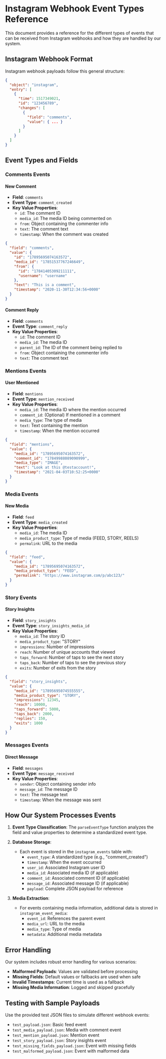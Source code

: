# Instagram Webhook Event Types Reference

This document provides a reference for the different types of events that can be received from Instagram webhooks and how they are handled by our system.

## Instagram Webhook Format

Instagram webhook payloads follow this general structure:

```json
{
  "object": "instagram",
  "entry": [
    {
      "time": 1517349021,
      "id": "123456789",
      "changes": [
        {
          "field": "comments",
          "value": { ... }
        }
      ]
    }
  ]
}
```

## Event Types and Fields

### Comments Events

#### New Comment
- **Field**: `comments`
- **Event Type**: `comment_created`
- **Key Value Properties**:
  - `id`: The comment ID
  - `media_id`: The media ID being commented on
  - `from`: Object containing the commenter info
  - `text`: The comment text
  - `timestamp`: When the comment was created

```json
{
  "field": "comments",
  "value": {
    "id": "17895695074163572",
    "media_id": "17851537767246649",
    "from": {
      "id": "17841405309211111",
      "username": "username"
    },
    "text": "This is a comment",
    "timestamp": "2020-11-30T12:34:56+0000"
  }
}
```

#### Comment Reply
- **Field**: `comments`
- **Event Type**: `comment_reply`
- **Key Value Properties**:
  - `id`: The comment ID
  - `media_id`: The media ID
  - `parent_id`: The ID of the comment being replied to
  - `from`: Object containing the commenter info
  - `text`: The comment text

### Mentions Events

#### User Mentioned
- **Field**: `mentions`
- **Event Type**: `mention_received`
- **Key Value Properties**:
  - `media_id`: The media ID where the mention occurred
  - `comment_id`: (Optional) If mentioned in a comment
  - `media_type`: The type of media
  - `text`: Text containing the mention
  - `timestamp`: When the mention occurred

```json
{
  "field": "mentions",
  "value": {
    "media_id": "17895695074163572",
    "comment_id": "17849988089090999",
    "media_type": "IMAGE",
    "text": "Look at this @testaccount!",
    "timestamp": "2021-04-03T10:52:25+0000"
  }
}
```

### Media Events

#### New Media
- **Field**: `feed`
- **Event Type**: `media_created`
- **Key Value Properties**:
  - `media_id`: The media ID
  - `media_product_type`: Type of media (FEED, STORY, REELS)
  - `permalink`: URL to the media

```json
{
  "field": "feed",
  "value": {
    "media_id": "17895695074163572",
    "media_product_type": "FEED",
    "permalink": "https://www.instagram.com/p/abc123/"
  }
}
```

### Story Events

#### Story Insights
- **Field**: `story_insights`
- **Event Type**: `story_insights_media_id`
- **Key Value Properties**:
  - `media_id`: The story ID
  - `media_product_type`: "STORY"
  - `impressions`: Number of impressions
  - `reach`: Number of unique accounts that viewed
  - `taps_forward`: Number of taps to see the next story
  - `taps_back`: Number of taps to see the previous story
  - `exits`: Number of exits from the story

```json
{
  "field": "story_insights",
  "value": {
    "media_id": "17895695074555555",
    "media_product_type": "STORY",
    "impressions": 12345,
    "reach": 10000,
    "taps_forward": 5000,
    "taps_back": 2000,
    "replies": 150,
    "exits": 1000
  }
}
```

### Messages Events

#### Direct Message
- **Field**: `messages`
- **Event Type**: `message_received`
- **Key Value Properties**:
  - `sender`: Object containing sender info
  - `message_id`: The message ID
  - `text`: The message text
  - `timestamp`: When the message was sent

## How Our System Processes Events

1. **Event Type Classification**: The `parseEventType` function analyzes the field and value properties to determine a standardized event type.

2. **Database Storage**: 
   - Each event is stored in the `instagram_events` table with:
     - `event_type`: A standardized type (e.g., "comment_created")
     - `timestamp`: When the event occurred
     - `user_id`: Associated Instagram user ID
     - `media_id`: Associated media ID (if applicable)
     - `comment_id`: Associated comment ID (if applicable)
     - `message_id`: Associated message ID (if applicable)
     - `payload`: Complete JSON payload for reference

3. **Media Extraction**:
   - For events containing media information, additional data is stored in `instagram_event_media`:
     - `event_id`: References the parent event
     - `media_url`: URL to the media
     - `media_type`: Type of media
     - `metadata`: Additional media metadata

## Error Handling

Our system includes robust error handling for various scenarios:

- **Malformed Payloads**: Values are validated before processing
- **Missing Fields**: Default values or fallbacks are used when safe
- **Invalid Timestamps**: Current time is used as a fallback
- **Missing Media Information**: Logged and skipped gracefully

## Testing with Sample Payloads

Use the provided test JSON files to simulate different webhook events:

- `test_payload.json`: Basic feed event
- `test_media_payload.json`: Media with comment event
- `test_mention_payload.json`: Mention event
- `test_story_payload.json`: Story insights event
- `test_missing_fields_payload.json`: Event with missing fields
- `test_malformed_payload.json`: Event with malformed data
